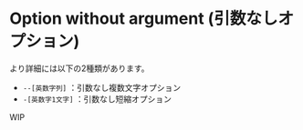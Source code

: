 # Option without argument (引数なしオプション)

より詳細には以下の2種類があります。

- ``--[英数字列]`` ：引数なし複数文字オプション
- `-[英数字1文字]` ：引数なし短縮オプション

WIP
